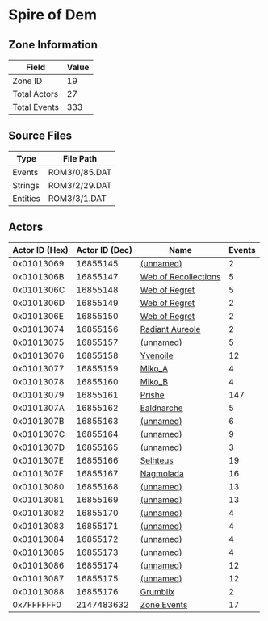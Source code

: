 # Spire of Dem

## Zone Information

| Field        |   Value |
|--------------|---------|
| Zone ID      |      19 |
| Total Actors |      27 |
| Total Events |     333 |

## Source Files

| Type     | File Path     |
|----------|---------------|
| Events   | ROM3/0/85.DAT |
| Strings  | ROM3/2/29.DAT |
| Entities | ROM3/3/1.DAT  |

## Actors

| Actor ID (Hex)   |   Actor ID (Dec) | Name                                                               |   Events |
|------------------|------------------|--------------------------------------------------------------------|----------|
| 0x01013069       |         16855145 | [(unnamed)](./16855145/)                                           |        2 |
| 0x0101306B       |         16855147 | [Web of Recollections](./16855147%20-%20Web%20of%20Recollections/) |        5 |
| 0x0101306C       |         16855148 | [Web of Regret](./16855148%20-%20Web%20of%20Regret/)               |        5 |
| 0x0101306D       |         16855149 | [Web of Regret](./16855149%20-%20Web%20of%20Regret/)               |        2 |
| 0x0101306E       |         16855150 | [Web of Regret](./16855150%20-%20Web%20of%20Regret/)               |        2 |
| 0x01013074       |         16855156 | [Radiant Aureole](./16855156%20-%20Radiant%20Aureole/)             |        2 |
| 0x01013075       |         16855157 | [(unnamed)](./16855157/)                                           |        5 |
| 0x01013076       |         16855158 | [Yvenoile](./16855158%20-%20Yvenoile/)                             |       12 |
| 0x01013077       |         16855159 | [Miko_A](./16855159%20-%20Miko_A/)                                 |        4 |
| 0x01013078       |         16855160 | [Miko_B](./16855160%20-%20Miko_B/)                                 |        4 |
| 0x01013079       |         16855161 | [Prishe](./16855161%20-%20Prishe/)                                 |      147 |
| 0x0101307A       |         16855162 | [Ealdnarche](./16855162%20-%20Ealdnarche/)                         |        5 |
| 0x0101307B       |         16855163 | [(unnamed)](./16855163/)                                           |        6 |
| 0x0101307C       |         16855164 | [(unnamed)](./16855164/)                                           |        9 |
| 0x0101307D       |         16855165 | [(unnamed)](./16855165/)                                           |        3 |
| 0x0101307E       |         16855166 | [Selhteus](./16855166%20-%20Selhteus/)                             |       19 |
| 0x0101307F       |         16855167 | [Nagmolada](./16855167%20-%20Nagmolada/)                           |       16 |
| 0x01013080       |         16855168 | [(unnamed)](./16855168/)                                           |       13 |
| 0x01013081       |         16855169 | [(unnamed)](./16855169/)                                           |       13 |
| 0x01013082       |         16855170 | [(unnamed)](./16855170/)                                           |        4 |
| 0x01013083       |         16855171 | [(unnamed)](./16855171/)                                           |        4 |
| 0x01013084       |         16855172 | [(unnamed)](./16855172/)                                           |        4 |
| 0x01013085       |         16855173 | [(unnamed)](./16855173/)                                           |        4 |
| 0x01013086       |         16855174 | [(unnamed)](./16855174/)                                           |       12 |
| 0x01013087       |         16855175 | [(unnamed)](./16855175/)                                           |       12 |
| 0x01013088       |         16855176 | [Grumblix](./16855176%20-%20Grumblix/)                             |        2 |
| 0x7FFFFFF0       |       2147483632 | [Zone Events](./Zone%20Events/)                                    |       17 |